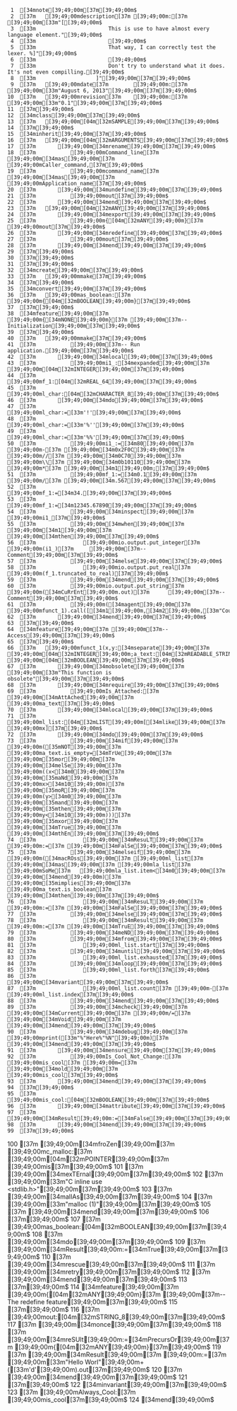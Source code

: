      1	[34mnote[39;49;00m[37m[39;49;00m$
     2	[37m	[39;49;00mdescription[37m [39;49;00m:[37m [39;49;00m[33m"[[39;49;00m$
     3	[33m						This is use to have almost every language element."[39;49;00m$
     4	[33m						[39;49;00m$
     5	[33m						That way, I can correctly test the lexer. %]"[39;49;00m$
     6	[33m						[39;49;00m$
     7	[33m						Don't try to understand what it does. It's not even compilling.[39;49;00m$
     8	[33m					]"[39;49;00m[37m[39;49;00m$
     9	[37m	[39;49;00mdate[37m        [39;49;00m:[37m [39;49;00m[33m"August 6, 2013"[39;49;00m[37m[39;49;00m$
    10	[37m	[39;49;00mrevision[37m    [39;49;00m:[37m [39;49;00m[33m"0.1"[39;49;00m[37m[39;49;00m$
    11	[37m[39;49;00m$
    12	[34mclass[39;49;00m[37m[39;49;00m$
    13	[37m	[39;49;00m[04m[32mSAMPLE[39;49;00m[37m[39;49;00m$
    14	[37m[39;49;00m$
    15	[34minherit[39;49;00m[37m[39;49;00m$
    16	[37m	[39;49;00m[04m[32mARGUMENTS[39;49;00m[37m[39;49;00m$
    17	[37m		[39;49;00m[34mrename[39;49;00m[37m[39;49;00m$
    18	[37m			[39;49;00mCommand_line[37m [39;49;00m[34mas[39;49;00m[37m [39;49;00mCaller_command,[37m[39;49;00m$
    19	[37m			[39;49;00mcommand_name[37m [39;49;00m[34mas[39;49;00m[37m [39;49;00mApplication_name[37m[39;49;00m$
    20	[37m		[39;49;00m[34mundefine[39;49;00m[37m[39;49;00m$
    21	[37m			[39;49;00mout[37m[39;49;00m$
    22	[37m		[39;49;00m[34mend[39;49;00m[37m[39;49;00m$
    23	[37m	[39;49;00m[04m[32mANY[39;49;00m[37m[39;49;00m$
    24	[37m		[39;49;00m[34mexport[39;49;00m[37m[39;49;00m$
    25	[37m			[39;49;00m{[04m[32mANY[39;49;00m}[37m [39;49;00mout[37m[39;49;00m$
    26	[37m		[39;49;00m[34mredefine[39;49;00m[37m[39;49;00m$
    27	[37m			[39;49;00mout[37m[39;49;00m$
    28	[37m		[39;49;00m[34mend[39;49;00m[37m[39;49;00m$
    29	[37m[39;49;00m$
    30	[37m[39;49;00m$
    31	[37m[39;49;00m$
    32	[34mcreate[39;49;00m[37m[39;49;00m$
    33	[37m	[39;49;00mmake[37m[39;49;00m$
    34	[37m[39;49;00m$
    35	[34mconvert[39;49;00m[37m[39;49;00m$
    36	[37m	[39;49;00mas_boolean:[37m [39;49;00m{[04m[32mBOOLEAN[39;49;00m}[37m[39;49;00m$
    37	[37m[39;49;00m$
    38	[34mfeature[39;49;00m[37m [39;49;00m{[34mNONE[39;49;00m}[37m [39;49;00m[37m-- Initialization[39;49;00m[37m[39;49;00m$
    39	[37m[39;49;00m$
    40	[37m	[39;49;00mmake[37m[39;49;00m$
    41	[37m			[39;49;00m[37m-- Run application.[39;49;00m[37m[39;49;00m$
    42	[37m		[39;49;00m[34mlocal[39;49;00m[37m[39;49;00m$
    43	[37m			[39;49;00mi1_:[34mexpanded[39;49;00m[37m [39;49;00m[04m[32mINTEGER[39;49;00m[37m[39;49;00m$
    44	[37m			[39;49;00mf_1:[04m[32mREAL_64[39;49;00m[37m[39;49;00m$
    45	[37m			[39;49;00ml_char:[04m[32mCHARACTER_8[39;49;00m[37m[39;49;00m$
    46	[37m		[39;49;00m[34mdo[39;49;00m[37m[39;49;00m$
    47	[37m			[39;49;00ml_char:=[33m'!'[39;49;00m[37m[39;49;00m$
    48	[37m			[39;49;00ml_char:=[33m'%''[39;49;00m[37m[39;49;00m$
    49	[37m			[39;49;00ml_char:=[33m'%%'[39;49;00m[37m[39;49;00m$
    50	[37m			[39;49;00mi1_:=[34m80[39;49;00m[37m [39;49;00m-[37m [39;49;00m[34m0x2F0C[39;49;00m[37m [39;49;00m//[37m [39;49;00m[34m0C70[39;49;00m[37m [39;49;00m\\[37m [39;49;00m[34m0b10110[39;49;00m[37m [39;49;00m*[37m [39;49;00m[34m1[39;49;00m;[37m[39;49;00m$
    51	[37m			[39;49;00mf_1:=[34m0.1[39;49;00m[37m [39;49;00m/[37m [39;49;00m[34m.567[39;49;00m[37m[39;49;00m$
    52	[37m			[39;49;00mf_1:=[34m34.[39;49;00m[37m[39;49;00m$
    53	[37m			[39;49;00mf_1:=[34m12345.67890[39;49;00m[37m[39;49;00m$
    54	[37m			[39;49;00m[34minspect[39;49;00m[37m [39;49;00mi1_[37m[39;49;00m$
    55	[37m			[39;49;00m[34mwhen[39;49;00m[37m [39;49;00m[34m1[39;49;00m[37m [39;49;00m[34mthen[39;49;00m[37m[39;49;00m$
    56	[37m				[39;49;00mio.output.put_integer[37m [39;49;00m(i1_)[37m		[39;49;00m[37m-- Comment[39;49;00m[37m[39;49;00m$
    57	[37m			[39;49;00m[34melse[39;49;00m[37m[39;49;00m$
    58	[37m				[39;49;00mio.output.put_real[37m [39;49;00m(f_1.truncated_to_real)[37m[39;49;00m$
    59	[37m			[39;49;00m[34mend[39;49;00m[37m[39;49;00m$
    60	[37m			[39;49;00mio.output.put_string[37m [39;49;00m([34mCuRrEnt[39;49;00m.out)[37m		[39;49;00m[37m-- Comment[39;49;00m[37m[39;49;00m$
    61	[37m			[39;49;00m([34magent[39;49;00m[37m [39;49;00mfunct_1).call([[34m1[39;49;00m,[34m2[39;49;00m,[33m"Coucou"[39;49;00m])[37m[39;49;00m$
    62	[37m		[39;49;00m[34mend[39;49;00m[37m[39;49;00m$
    63	[37m[39;49;00m$
    64	[34mfeature[39;49;00m[37m [39;49;00m[37m-- Access[39;49;00m[37m[39;49;00m$
    65	[37m[39;49;00m$
    66	[37m	[39;49;00mfunct_1(x,y:[34mseparate[39;49;00m[37m [39;49;00m[04m[32mINTEGER[39;49;00m;a_text:[04m[32mREADABLE_STRING_GENERAL[39;49;00m):[34mdetachable[39;49;00m[37m [39;49;00m[04m[32mBOOLEAN[39;49;00m[37m[39;49;00m$
    67	[37m		[39;49;00m[34mobsolete[39;49;00m[37m [39;49;00m[33m"This function is obsolete"[39;49;00m[37m[39;49;00m$
    68	[37m		[39;49;00m[34mrequire[39;49;00m[37m[39;49;00m$
    69	[37m			[39;49;00mIs_Attached:[37m [39;49;00m[34mAttAched[39;49;00m[37m [39;49;00ma_text[37m[39;49;00m$
    70	[37m		[39;49;00m[34mlocal[39;49;00m[37m[39;49;00m$
    71	[37m			[39;49;00ml_list:[04m[32mLIST[39;49;00m[[34mlike[39;49;00m[37m [39;49;00mx][37m[39;49;00m$
    72	[37m		[39;49;00m[34mdo[39;49;00m[37m[39;49;00m$
    73	[37m			[39;49;00m[34mif[39;49;00m[37m [39;49;00m([35mNOT[39;49;00m[37m [39;49;00ma_text.is_empty=[34mTrUe[39;49;00m[37m [39;49;00m[35mor[39;49;00m[37m [39;49;00m[34melSe[39;49;00m[37m [39;49;00m((x<[34m0[39;49;00m[37m [39;49;00m[35maNd[39;49;00m[37m [39;49;00mx>[34m10[39;49;00m)[37m [39;49;00m[35moR[39;49;00m[37m [39;49;00m(y>[34m0[39;49;00m[37m [39;49;00m[35mand[39;49;00m[37m [39;49;00m[35mthen[39;49;00m[37m [39;49;00my<[34m10[39;49;00m)))[37m [39;49;00m[35mxor[39;49;00m[37m [39;49;00m[34mTrue[39;49;00m[37m [39;49;00m[34mthEn[39;49;00m[37m[39;49;00m$
    74	[37m				[39;49;00m[34mResuLT[39;49;00m[37m [39;49;00m:=[37m [39;49;00m[34mFalSe[39;49;00m[37m[39;49;00m$
    75	[37m			[39;49;00m[34melseif[39;49;00m[37m [39;49;00m([34macROss[39;49;00m[37m [39;49;00ml_list[37m [39;49;00m[34mas[39;49;00m[37m [39;49;00mla_list[37m [39;49;00mSoMe[37m	[39;49;00mla_list.item<[34m0[39;49;00m[37m [39;49;00m[34mend[39;49;00m)[37m [39;49;00m[35mimplies[39;49;00m[37m [39;49;00ma_text.is_boolean[37m [39;49;00m[34mthen[39;49;00m[37m[39;49;00m$
    76	[37m				[39;49;00m[34mResuLT[39;49;00m[37m [39;49;00m:=[37m [39;49;00m[34mFalSe[39;49;00m[37m[39;49;00m$
    77	[37m			[39;49;00m[34melse[39;49;00m[37m[39;49;00m$
    78	[37m				[39;49;00m[34mResult[39;49;00m[37m [39;49;00m:=[37m [39;49;00m[34mTruE[39;49;00m[37m[39;49;00m$
    79	[37m			[39;49;00m[34meND[39;49;00m[37m[39;49;00m$
    80	[37m			[39;49;00m[34mfrom[39;49;00m[37m[39;49;00m$
    81	[37m				[39;49;00ml_list.start[37m[39;49;00m$
    82	[37m			[39;49;00m[34muntil[39;49;00m[37m[39;49;00m$
    83	[37m				[39;49;00ml_list.exhausted[37m[39;49;00m$
    84	[37m			[39;49;00m[34mloop[39;49;00m[37m[39;49;00m$
    85	[37m				[39;49;00ml_list.forth[37m[39;49;00m$
    86	[37m			[39;49;00m[34mvariant[39;49;00m[37m[39;49;00m$
    87	[37m				[39;49;00ml_list.count[37m [39;49;00m-[37m [39;49;00ml_list.index[37m[39;49;00m$
    88	[37m			[39;49;00m[34mend[39;49;00m[37m[39;49;00m$
    89	[37m			[39;49;00m[34mcheck[39;49;00m[37m [39;49;00m[34mCurrent[39;49;00m[37m [39;49;00m/=[37m [39;49;00m[34mVoid[39;49;00m[37m [39;49;00m[34mend[39;49;00m[37m[39;49;00m$
    90	[37m			[39;49;00m[34mdebug[39;49;00m[37m [39;49;00mprint([33m"%"Here%"%N"[39;49;00m)[37m [39;49;00m[34mend[39;49;00m[37m[39;49;00m$
    91	[37m		[39;49;00m[34mensure[39;49;00m[37m[39;49;00m$
    92	[37m			[39;49;00mIs_Cool_Not_Change:[37m [39;49;00mis_cool[37m [39;49;00m=[37m [39;49;00m[34mold[39;49;00m[37m [39;49;00mis_cool[37m[39;49;00m$
    93	[37m		[39;49;00m[34mend[39;49;00m[37m[39;49;00m$
    94	[37m[39;49;00m$
    95	[37m	[39;49;00mis_cool:[04m[32mBOOLEAN[39;49;00m[37m[39;49;00m$
    96	[37m		[39;49;00m[34mattribute[39;49;00m[37m[39;49;00m$
    97	[37m			[39;49;00m[34mResult[39;49;00m:=[34mFalse[39;49;00m[37m[39;49;00m$
    98	[37m		[39;49;00m[34mend[39;49;00m[37m[39;49;00m$
    99	[37m[39;49;00m$
   100	[37m	[39;49;00m[34mfroZen[39;49;00m[37m [39;49;00mc_malloc:[37m [39;49;00m[04m[32mPOINTER[39;49;00m[37m [39;49;00mis[37m[39;49;00m$
   101	[37m		[39;49;00m[34mexTErnal[39;49;00m[37m[39;49;00m$
   102	[37m			[39;49;00m[33m"C inline use <stdlib.h>"[39;49;00m[37m[39;49;00m$
   103	[37m		[39;49;00m[34malIAs[39;49;00m[37m[39;49;00m$
   104	[37m			[39;49;00m[33m"malloc (1)"[39;49;00m[37m[39;49;00m$
   105	[37m		[39;49;00m[34mend[39;49;00m[37m[39;49;00m$
   106	[37m[39;49;00m$
   107	[37m	[39;49;00mas_boolean:[04m[32mBOOLEAN[39;49;00m[37m[39;49;00m$
   108	[37m		[39;49;00m[34mdo[39;49;00m[37m[39;49;00m$
   109	[37m			[39;49;00m[34mResult[39;49;00m:=[34mTrue[39;49;00m[37m[39;49;00m$
   110	[37m		[39;49;00m[34mrescue[39;49;00m[37m[39;49;00m$
   111	[37m			[39;49;00m[34mretry[39;49;00m[37m[39;49;00m$
   112	[37m		[39;49;00m[34mend[39;49;00m[37m[39;49;00m$
   113	[37m[39;49;00m$
   114	[34mfeature[39;49;00m[37m [39;49;00m{[04m[32mANY[39;49;00m}[37m [39;49;00m[37m-- The redefine feature[39;49;00m[37m[39;49;00m$
   115	[37m[39;49;00m$
   116	[37m	[39;49;00mout:[04m[32mSTRING_8[39;49;00m[37m[39;49;00m$
   117	[37m		[39;49;00m[34monce[39;49;00m[37m[39;49;00m$
   118	[37m			[39;49;00m[34mreSUlt[39;49;00m:=[34mPrecursOr[39;49;00m[37m [39;49;00m{[04m[32mANY[39;49;00m}[37m[39;49;00m$
   119	[37m			[39;49;00m[34mResult[39;49;00m[37m [39;49;00m:=[37m [39;49;00m[33m"Hello Worl"[39;49;00m+([33m'd'[39;49;00m).out[37m[39;49;00m$
   120	[37m		[39;49;00m[34mend[39;49;00m[37m[39;49;00m$
   121	[37m[39;49;00m$
   122	[34minvariant[39;49;00m[37m[39;49;00m$
   123	[37m	[39;49;00mAlways_Cool:[37m [39;49;00mis_cool[37m[39;49;00m$
   124	[34mend[39;49;00m$
